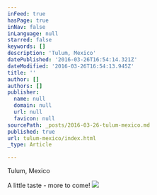 ```yaml
---
inFeed: true
hasPage: true
inNav: false
inLanguage: null
starred: false
keywords: []
description: 'Tulum, Mexico'
datePublished: '2016-03-26T16:54:14.321Z'
dateModified: '2016-03-26T16:54:13.945Z'
title: ''
author: []
authors: []
publisher:
  name: null
  domain: null
  url: null
  favicon: null
sourcePath: _posts/2016-03-26-tulum-mexico.md
published: true
url: tulum-mexico/index.html
_type: Article

---
```

Tulum, Mexico

A little taste - more to come!
![](https://the-grid-user-content.s3-us-west-2.amazonaws.com/378957ac-c5d8-449a-9ede-f81018cbf454.gif)
